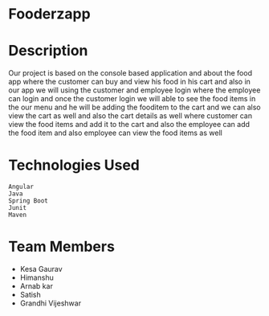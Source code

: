 

# Fooderzapp
  # Description
   Our project is based on the console based application and  about the food app where the customer can buy 
   and view his food in his cart and also in our app we will using the customer and employee login where the employee can login 
   and once the customer login we will able to see the food items in the
   our menu and he will be adding the fooditem to the cart and we can also view the cart as well and also the cart details 
   as well where customer can view the food items and add it to the cart and also the employee can add the food item 
   and also employee can view the food items as well
     
  # Technologies Used
    Angular
    Java
    Spring Boot
    Junit
    Maven
    
    
 # Team Members
  * Kesa Gaurav
  * Himanshu
  * Arnab kar
  * Satish
  * Grandhi Vijeshwar
  
  
